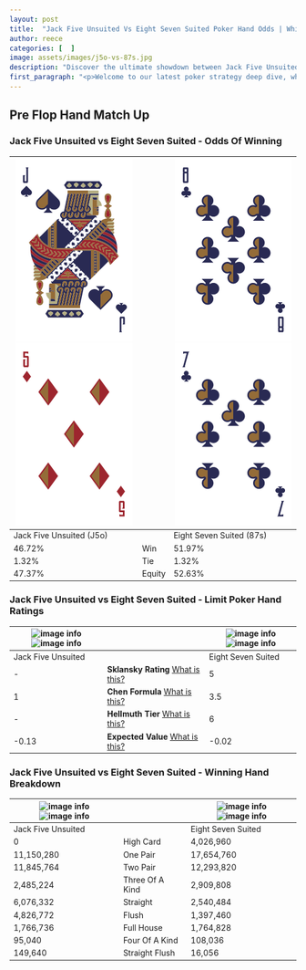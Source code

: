 ```yaml
---
layout: post
title:  "Jack Five Unsuited Vs Eight Seven Suited Poker Hand Odds | Which Is The Better Hand In Poker? A Complete Guide"
author: reece
categories: [  ]
image: assets/images/j5o-vs-87s.jpg
description: "Discover the ultimate showdown between Jack Five Unsuited and Eight Seven Suited in poker! Uncover the odds, strategies, and scenarios where one hand triumphs over the other. Get ready to up your poker game with this thrilling analysis."
first_paragraph: "<p>Welcome to our latest poker strategy deep dive, where we're pitting two distinct hands against each other in a high-stakes showdown: Jack Five Unsuited vs Eight Seven Suited.</p><p>In the dynamic world of poker, every decision counts, and knowing which hand holds the upper hand is key to your success at the table.</p><p>In this article, we'll dissect these two hands, explore the scenarios where one dominates the other, and equip you with the knowledge to make strategic choices that can tip the odds in your favor.</p><p>Get ready to unravel the intriguing dynamics of these poker hands and elevate your game to new heights.</p>"
---
```




[comment]: # (sp0)

## Pre Flop Hand Match Up

<div class="table hand-ratings" markdown="1"> 



### Jack Five Unsuited vs Eight Seven Suited - Odds Of Winning


    
| ![image info](assets/images/hand1/j.png) ![image info](assets/images/hand1/5o.png) |  | ![image info](assets/images/hand2/8.png) ![image info](assets/images/hand2/7.png) |
| -------- | -------- | -------- |
| Jack Five Unsuited (J5o) |  | Eight Seven Suited (87s) |
| 46.72% | Win | 51.97% |
| 1.32% | Tie | 1.32% |
| 47.37% | Equity | 52.63% |




[comment]: # (sp1)



### Jack Five Unsuited vs Eight Seven Suited - Limit Poker Hand Ratings


    
| ![image info](https://www.riverpairs.com/assets/images/hand1/j.png) ![image info](https://www.riverpairs.com/assets/images/hand1/5o.png) |  | ![image info](https://www.riverpairs.com/assets/images/hand2/8.png) ![image info](https://www.riverpairs.com/assets/images/hand2/7.png) |
| -------- | -------- | -------- |
| Jack Five Unsuited |  | Eight Seven Suited |
| - | **Sklansky Rating** [What is this?](/sklansky-rating-explained) | 5 |
| 1 | **Chen Formula** [What is this?](/chen-formula-explained) | 3.5 |
| - | **Hellmuth Tier** [What is this?](/Hellmuth-tier-explained) | 6 |
| -0.13 | **Expected Value** [What is this?](/expected-value-explained) | -0.02 |




[comment]: # (sp2)



### Jack Five Unsuited vs Eight Seven Suited - Winning Hand Breakdown


    
| ![image info](https://www.riverpairs.com/assets/images/hand1/j.png) ![image info](https://www.riverpairs.com/assets/images/hand1/5o.png) |  | ![image info](https://www.riverpairs.com/assets/images/hand2/8.png) ![image info](https://www.riverpairs.com/assets/images/hand2/7.png) |
| -------- | -------- | -------- |
| Jack Five Unsuited |  | Eight Seven Suited |
| 0 | High Card | 4,026,960 |
| 11,150,280 | One Pair | 17,654,760 |
| 11,845,764 | Two Pair | 12,293,820 |
| 2,485,224 | Three Of A Kind | 2,909,808 |
| 6,076,332 | Straight | 2,540,484 |
| 4,826,772 | Flush | 1,397,460 |
| 1,766,736 | Full House | 1,764,828 |
| 95,040 | Four Of A Kind | 108,036 |
| 149,640 | Straight Flush | 16,056 |




[comment]: # (sp3)



</div>

[comment]: # (sp4)



[comment]: # (sp5)

